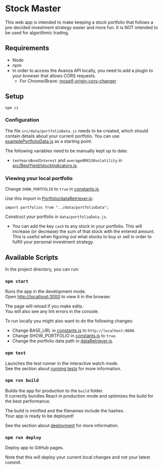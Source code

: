 # Stock Master

This web app is intended to make keeping a stock portfolio that follows a pre-decided investment strategy easier and more fun. It is NOT intended to be used for algorithmic trading.

## Requirements

- Node
- npm
- In order to access the Avanza API locally, you need to add a plugin to your browser that allows CORS requests.
  - For Chrome/Brave: [moseif-origin-cors-changer](https://chrome.google.com/webstore/detail/moesif-orign-cors-changer/digfbfaphojjndkpccljibejjbppifbc)

## Setup

    npm ci

### Configuration

The file `src/data/portfolioData.js` needs to be created, which should contain details about your current portfolio. You can use [examplePortfolioData.js](examplePortfolioData.js) as a starting point.

The following variables need to be manually kept up to date:

- `tenYearsBondInterest` and `averageOMXS30volatility` in [src/BestYield/stockIndicators.js](src/BestYield/stockIndicators.js).

### Viewing your local portfolio

Change `SHOW_PORTFOLIO` to `true` in [constants.js](src/constants.js).

Use this import in [Portfolio/dataRetriever.js](src/Portfolio/dataRetriever.js):

    import portfolios from "../data/portfolioData";

Construct your portfolio in `data/portfolioData.js`.

* You can add the key `cash` to any stock in your portfolio. This will increase (or decrease) the sum of that stock with the entered amount. This is useful when figuring out what stocks to buy or sell in order to fulfill your personal investment strategy.

## Available Scripts

In the project directory, you can run:

### `npm start`

Runs the app in the development mode.<br>
Open [http://localhost:3000](http://localhost:3000) to view it in the browser.

The page will reload if you make edits.<br>
You will also see any lint errors in the console.

To run locally you might also want to do the following changes:

* Change BASE_URL in [constants.js](./src/constants.js) to `http://localhost:8080`.
* Change SHOW_PORTFOLIO in [constants.js](./src/constants.js) to `true`.
* Change the portfolio data path in [dataRetriever.js](./src/Portfolio/dataRetriever.js).

### `npm test`

Launches the test runner in the interactive watch mode.<br>
See the section about [running tests](https://facebook.github.io/create-react-app/docs/running-tests) for more information.

### `npm run build`

Builds the app for production to the `build` folder.<br>
It correctly bundles React in production mode and optimizes the build for the best performance.

The build is minified and the filenames include the hashes.<br>
Your app is ready to be deployed!

See the section about [deployment](https://facebook.github.io/create-react-app/docs/deployment) for more information.

### `npm run deploy`

Deploy app to GitHub pages.

Note that this will deploy your current local changes and not your latest commit.
